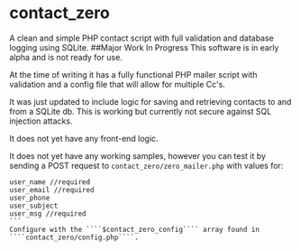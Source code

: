 # contact_zero
A clean and simple PHP contact script with full validation and database logging using SQLite.
##Major Work In Progress
This software is in early alpha and is not ready for use. 

At the time of writing it has a fully functional PHP mailer script with validation and a config file that will allow for multiple Cc's.
 
It was just updated to include logic for saving and retrieving contacts to and from a SQLite db. This is working but currently not secure against SQL injection attacks.
 
It does not yet have any front-end logic.

It does not yet have any working samples, however you can test it by sending a POST request to ````contact_zero/zero_mailer.php```` with values for:
````
user_name //required
user_email //required
user_phone
user_subject
user_msg //required
```
Configure with the ````$contact_zero_config```` array found in ````contact_zero/config.php````.
